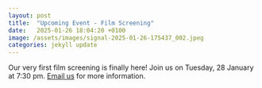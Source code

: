 ```yaml
---
layout: post
title:  "Upcoming Event - Film Screening"
date:   2025-01-26 18:04:20 +0100
image: /assets/images/signal-2025-01-26-175437_002.jpeg
categories: jekyll update
---
```


Our very first film screening is finally here! Join us on Tuesday, 28 January at 7:30 pm. [Email us](../../../../../contact) for more information.